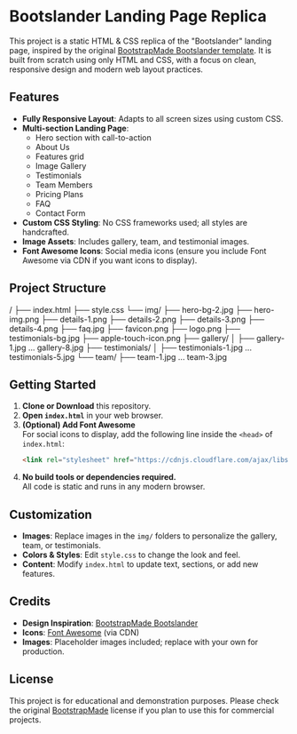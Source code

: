 # Bootslander Landing Page Replica

This project is a static HTML & CSS replica of the "Bootslander" landing page, inspired by the original [BootstrapMade Bootslander template](https://bootstrapmade.com/bootslander-free-bootstrap-landing-page-template/). It is built from scratch using only HTML and CSS, with a focus on clean, responsive design and modern web layout practices.

## Features

- **Fully Responsive Layout**: Adapts to all screen sizes using custom CSS.
- **Multi-section Landing Page**:
  - Hero section with call-to-action
  - About Us
  - Features grid
  - Image Gallery
  - Testimonials
  - Team Members
  - Pricing Plans
  - FAQ
  - Contact Form
- **Custom CSS Styling**: No CSS frameworks used; all styles are handcrafted.
- **Image Assets**: Includes gallery, team, and testimonial images.
- **Font Awesome Icons**: Social media icons (ensure you include Font Awesome via CDN if you want icons to display).

## Project Structure
/
├── index.html
├── style.css
└── img/
    ├── hero-bg-2.jpg
    ├── hero-img.png
    ├── details-1.png
    ├── details-2.png
    ├── details-3.png
    ├── details-4.png
    ├── faq.jpg
    ├── favicon.png
    ├── logo.png
    ├── testimonials-bg.jpg
    ├── apple-touch-icon.png
    ├── gallery/
    │   ├── gallery-1.jpg ... gallery-8.jpg
    ├── testimonials/
    │   ├── testimonials-1.jpg ... testimonials-5.jpg
    └── team/
        ├── team-1.jpg ... team-3.jpg
        

## Getting Started

1. **Clone or Download** this repository.
2. **Open `index.html`** in your web browser.
3. **(Optional) Add Font Awesome**  
   For social icons to display, add the following line inside the `<head>` of `index.html`:
   ```html
   <link rel="stylesheet" href="https://cdnjs.cloudflare.com/ajax/libs/font-awesome/6.4.0/css/all.min.css">
   ```
4. **No build tools or dependencies required.**  
   All code is static and runs in any modern browser.

## Customization

- **Images**: Replace images in the `img/` folders to personalize the gallery, team, or testimonials.
- **Colors & Styles**: Edit `style.css` to change the look and feel.
- **Content**: Modify `index.html` to update text, sections, or add new features.

## Credits

- **Design Inspiration**: [BootstrapMade Bootslander](https://bootstrapmade.com/bootslander-free-bootstrap-landing-page-template/)
- **Icons**: [Font Awesome](https://fontawesome.com/) (via CDN)
- **Images**: Placeholder images included; replace with your own for production.

## License

This project is for educational and demonstration purposes. Please check the original [BootstrapMade](https://bootstrapmade.com/) license if you plan to use this for commercial projects.
